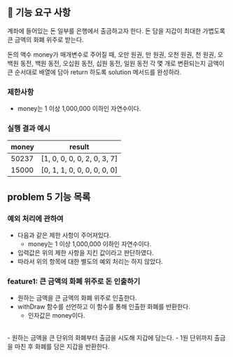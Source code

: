 ## 🚀 기능 요구 사항

계좌에 들어있는 돈 일부를 은행에서 출금하고자 한다. 돈 담을 지갑이 최대한 가볍도록 큰 금액의 화폐 위주로 받는다.

돈의 액수 money가 매개변수로 주어질 때, 오만 원권, 만 원권, 오천 원권, 천 원권, 오백원 동전, 백원 동전, 오십원 동전, 십원 동전, 일원 동전 각 몇 개로 변환되는지 금액이 큰 순서대로 배열에 담아 return 하도록 solution 메서드를 완성하라.

### 제한사항

- money는 1 이상 1,000,000 이하인 자연수이다.

### 실행 결과 예시

| money | result |
| --- | --- |
| 50237	| [1, 0, 0, 0, 0, 2, 0, 3, 7] |
| 15000	| [0, 1, 1, 0, 0, 0, 0, 0, 0] |

## problem 5 기능 목록
### 예외 처리에 관하여
- 다음과 같은 제한 사항이 주어져있다.
  - money는 1 이상 1,000,000 이하인 자연수이다.
- 입력값은 위의 제한 사항을 지킨 값이라고 판단하였다.
- 따라서 위의 항목에 대한 별도의 예외 처리는 하지 않았다.
### feature1: 큰 금액의 화폐 위주로 돈 인출하기
- 원하는 금액을 큰 금액의 화폐 위주로 인출한다.
- withDraw 함수를 선언하고 이 함수를 통해 인출한 화폐를 반환한다.
  - 인자값은 money이다.
<br>
- 원하는 금액을 큰 단위의 화폐부터 출금을 시도해 지갑에 담는다.
- 1원 단위까지 출금을 마친 후 화폐를 담은 지갑을 반환한다.
